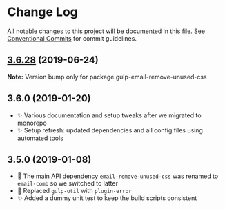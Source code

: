 # Change Log

All notable changes to this project will be documented in this file.
See [Conventional Commits](https://conventionalcommits.org) for commit guidelines.

## [3.6.28](https://gitlab.com/codsen/codsen/compare/gulp-email-remove-unused-css@3.6.27...gulp-email-remove-unused-css@3.6.28) (2019-06-24)

**Note:** Version bump only for package gulp-email-remove-unused-css





## 3.6.0 (2019-01-20)

- ✨ Various documentation and setup tweaks after we migrated to monorepo
- ✨ Setup refresh: updated dependencies and all config files using automated tools

## 3.5.0 (2019-01-08)

- 🔧 The main API dependency `email-remove-unused-css` was renamed to `email-comb` so we switched to latter
- 🔧 Replaced `gulp-util` with `plugin-error`
- ✨ Added a dummy unit test to keep the build scripts consistent
